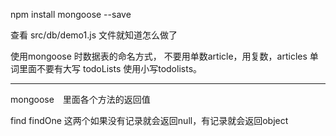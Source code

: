 npm install mongoose --save

查看 src/db/demo1.js 文件就知道怎么做了



使用mongoose 时数据表的命名方式，
不要用单数article，用复数，articles
单词里面不要有大写 todoLists 使用小写todolists。


---------------------------------------------------------
mongoose　里面各个方法的返回值

find 
findOne
这两个如果没有记录就会返回null，有记录就会返回object

